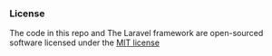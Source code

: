### License

The code in this repo and The Laravel framework are open-sourced software licensed under the [MIT license](http://opensource.org/licenses/MIT)

